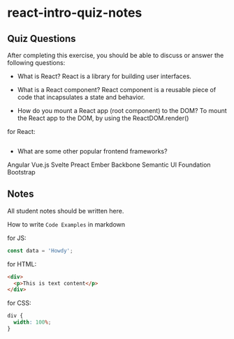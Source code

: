 # react-intro-quiz-notes

## Quiz Questions

After completing this exercise, you should be able to discuss or answer the following questions:

- What is React?
  React is a library for building user interfaces.

- What is a React component?
  React component is a reusable piece of code that incapsulates a state and behavior.

- How do you mount a React app (root component) to the DOM?
  To mount the React app to the DOM, by using the ReactDOM.render()

for React:

```ReactDOM.render(<App />, document.getElementById('root'));

```

- What are some other popular frontend frameworks?

Angular
Vue.js
Svelte
Preact
Ember
Backbone
Semantic UI
Foundation
Bootstrap

## Notes

All student notes should be written here.

How to write `Code Examples` in markdown

for JS:

```javascript
const data = 'Howdy';
```

for HTML:

```html
<div>
  <p>This is text content</p>
</div>
```

for CSS:

```css
div {
  width: 100%;
}
```

